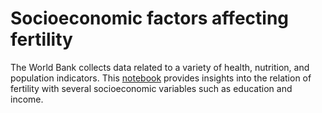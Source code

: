 # Socioeconomic factors affecting fertility
The World Bank collects data related to a variety of health, nutrition, and population indicators. This [notebook](https://nbviewer.jupyter.org/urls/www.kaggle.com/kernels/scriptcontent/56261522/download) provides insights into the relation of fertility with several socioeconomic variables such as education and income.
